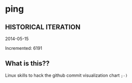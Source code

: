 # ping

## HISTORICAL ITERATION
2014-05-15

Incremented: 6191

## What is this?? 
Linux skills to hack the github commit visualization chart `;-)`

